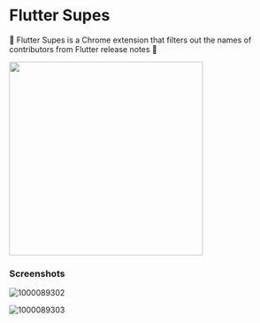 # Flutter Supes

🦸 Flutter Supes is a Chrome extension that filters out the names of contributors from Flutter release notes 💙

<img src='https://github.com/user-attachments/assets/e8f51be9-efa8-463a-89c3-782b079f557a' width=350>

### Screenshots

![1000089302](https://github.com/user-attachments/assets/2d0bc1b5-5f33-4ca5-a4b5-c30c4a8b3fce)

![1000089303](https://github.com/user-attachments/assets/0fdcfff4-d2ac-4905-a669-41718bb3976e)

